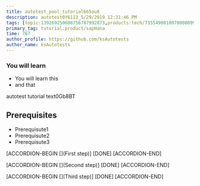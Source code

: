 ```yaml
---
title: autotest_pool_tutorial665ou8
description: autotest0Y6113_5/29/2019 12:31:46 PM
tags: [topic:139269250608756787992873,products:tech/73554900100700000996,tutorial:experience/advanced]
primary_tag: tutorial:product/sapHana
time: 767
author_profile: https://github.com/ksAutotests
author_name: ksAutotests
---
```

### You will learn
- You will learn this
- and that

autotest tutorial text0Gb8BT

## Prerequisites
- Prerequisute1
- Prerequisute2
- Prerequisute3

[ACCORDION-BEGIN [](First step)]
[DONE]
[ACCORDION-END]

[ACCORDION-BEGIN [](Second step)]
[DONE]
[ACCORDION-END]

[ACCORDION-BEGIN [](Third step)]
[DONE]
[ACCORDION-END]

